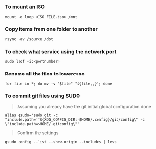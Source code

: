 ### To mount an ISO
````
mount -o loop <ISO FILE.iso> /mnt
````
### Copy items from one folder to another
````
rsync -av /source /dst
````
### To check what service using the network port
````
sudo lsof -i:<portnumber>
````
### Rename all the files to lowercase
````
for file in *; do mv -v "$file" "${file,,}"; done
````
### To commit git files using SUDO
> Assuming you already have the git initial global configuration done
````
alias gsudo='sudo git -c "include.path='"${XDG_CONFIG_DIR:-$HOME/.config}/git/config\" -c \"include.path=$HOME/.gitconfig\""
````
> Confirm the settings
````
gsudo config --list --show-origin --includes | less
````